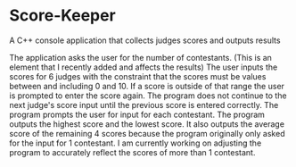 # Score-Keeper
A C++ console application that collects judges scores and outputs results


The application asks the user for the number of contestants. (This is an element that I recently added and affects the results)
The user inputs the scores for 6 judges with the constraint that the scores must be values between and including 0 and 10.
If a score is outside of that range the user is prompted to enter the score again. The program does not continue to the next judge's score input until the previous score is entered correctly.
The program prompts the user for input for each contestant. 
The program outputs the highest score and the lowest score. It also outputs the average score of the remaining 4 scores because the program originally only asked for the input for 1 contestant. 
I am currently working on adjusting the program to accurately reflect the scores of more than 1 contestant.
